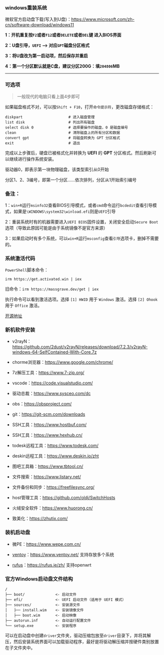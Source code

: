 ### windows重装系统

微软官方启动盘下载(写入到U盘)：https://www.microsoft.com/zh-cn/software-download/windows11

**1：开机重复按`F2`或者`F12`或者`DELETE`或者`DEL`键 进入BIOS界面**


**2：U盘引导，`UEFI` ——> 对应`GPT`磁盘分区格式**

**3：将U盘改为第一启动项，然后保存并重启**

**4：第一个分区默认就是C盘，建议分区200G：填`204806`MB**

---

### 可选项
> 一般现代的电脑只看上面4步即可

如果磁盘格式不对，可以按`Shift + F10`，打开`命令提示符`，更改磁盘存储格式：
```
diskpart                     # 进入磁盘管理
list disk                    # 列出所有磁盘
select disk 0                # 选择要操作的磁盘，0 是磁盘编号
clean                        # 清除磁盘上的所有分区和数据
convert gpt                  # 将磁盘转换为 GPT 分区格式
exit                         # 退出
```

完成以上步骤后，硬盘已被格式化并转换为 **UEFI** 的 **GPT** 分区格式。然后刷新可以继续进行操作系统安装。


驱动器0，即表示第一块物理磁盘，该类型索引从0开始

分区1、2、3编号，即第一个分区……依次排列，分区从1开始索引编号

### 备注：

1：`win+R`运行`msinfo32`查看BIOS引导模式，或者`cmd`命令运行`bcdedit`查看引导模式，如果是`\WINDOWS\system32\winload.efi`则是`UEFI`引导

2：重装系统时有的机器需要进入`UEFI BIOS`固件设置，关闭安全启动`Secure Boot`选项（导致此原因可能是由于系统镜像不是官方来源）

3：如果启动时有多个系统，可以`win+R`运行`msconfig`查看`引导`选项卡，删掉不需要的。


### 系统激活代码

`PowerShell`脚本命令：
```
irm https://get.activated.win | iex
```

旧命令：`irm https://massgrave.dev/get | iex`

执行命令可以看到激活选项。选择 `[1] HWID` 用于 `Windows` 激活。选择 `[2] Ohook` 用于 `Office` 激活。


[开源地址](https://github.com/massgravel/Microsoft-Activation-Scripts)


### 新机软件安装

- v2rayN：https://github.com/2dust/v2rayN/releases/download/7.2.3/v2rayN-windows-64-SelfContained-With-Core.7z

- chorme浏览器：https://www.google.com/chrome/

- 7z解压工具：https://www.7-zip.org/

- vscode：https://code.visualstudio.com/

- 驱动总裁：https://www.sysceo.com/dc

- obs：https://obsproject.com/

- git：https://git-scm.com/downloads

- SSH工具：https://www.hostbuf.com/

- SSH工具：https://www.hexhub.cn/

- todesk远程工具：https://www.todesk.com/

- deskin远程工具：https://www.deskin.io/zht

- 图吧工具箱：https://www.tbtool.cn/

- 文件搜索：https://www.listary.net/

- 文件备份和同步：https://freefilesync.org/

- host管理工具：https://github.com/oldj/SwitchHosts

- 火绒安全软件：https://www.huorong.cn/

- 致美化：https://zhutix.com/

###  装机启动盘

- 微PE：https://www.wepe.com.cn/

- [ventoy](https://github.com/ventoy/Ventoy)：https://www.ventoy.net/ 支持存放多个系统

- [rufus](https://github.com/pbatard/rufus)：https://rufus.ie/zh/ 支持openwrt



### 官方Windows启动盘文件结构
```
/
├── boot/              <- 启动文件
├── efi/               <- UEFI 启动文件（适用于 UEFI 模式）
├── sources/           <- 安装源文件
│   ├── install.wim    <- 安装镜像文件
│   ├── boot.wim       <- 启动映像
├── autorun.inf        <- 自动运行配置文件
└── setup.exe          <- 安装程序
```
可以在启动盘中创建`driver`文件夹，驱动压缩包放至`driver`目录下，并将其解压，然后安装系统界面可以加载驱动程序，最好是将驱动解压缩并按硬件类别放置在子文件夹中。